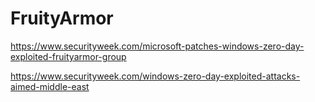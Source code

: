 # FruityArmor

https://www.securityweek.com/microsoft-patches-windows-zero-day-exploited-fruityarmor-group

https://www.securityweek.com/windows-zero-day-exploited-attacks-aimed-middle-east
